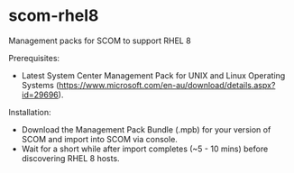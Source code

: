 # scom-rhel8
Management packs for SCOM to support RHEL 8

Prerequisites:
- Latest System Center Management Pack for UNIX and Linux Operating Systems (https://www.microsoft.com/en-au/download/details.aspx?id=29696).

Installation:
- Download the Management Pack Bundle (.mpb) for your version of SCOM and import into SCOM via console.
- Wait for a short while after import completes (~5 - 10 mins) before discovering RHEL 8 hosts.
